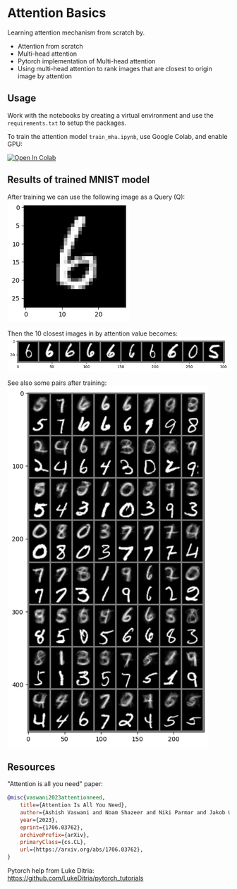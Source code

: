 # Attention Basics

Learning attention mechanism from scratch by.
- Attention from scratch
- Multi-head attention
- Pytorch implementation of Multi-head attention
- Using multi-head attention to rank images that are closest to origin image by attention


## Usage

Work with the notebooks by creating a virtual environment and use the `requirements.txt` to setup the packages.

To train the attention model `train_mha.ipynb`, use Google Colab, and enable GPU:


<a target="_blank" href="https://colab.research.google.com/github/https://colab.research.google.com/github/KjetilIN/attention-basics/blob/main/notebooks/train_mha.ipynb">
  <img src="https://colab.research.google.com/assets/colab-badge.svg" alt="Open In Colab"/>
</a>


## Results of trained MNIST model 

After training we can use the following image as a Query (Q): <br>
![image](./img/output_6.png)

Then the 10 closest images in by attention value becomes: <br>
![image](./img/closest_10.png)

See also some pairs after training: <br>
![image](./img/pairs.png)


## Resources

"Attention is all you need" paper: <br>

```bibtex
@misc{vaswani2023attentionneed,
    title={Attention Is All You Need}, 
    author={Ashish Vaswani and Noam Shazeer and Niki Parmar and Jakob Uszkoreit and Llion Jones and Aidan N. Gomez and Lukasz Kaiser and Illia Polosukhin},
    year={2023},
    eprint={1706.03762},
    archivePrefix={arXiv},
    primaryClass={cs.CL},
    url={https://arxiv.org/abs/1706.03762}, 
}
```


Pytorch help from Luke Ditria: <br>
https://github.com/LukeDitria/pytorch_tutorials 